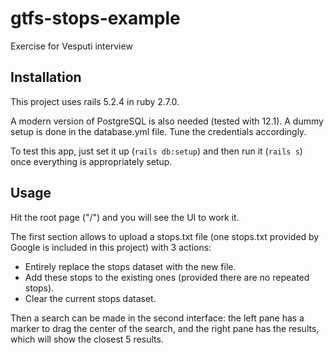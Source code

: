# gtfs-stops-example
Exercise for Vesputi interview

Installation
------------

This project uses rails 5.2.4 in ruby 2.7.0.

A modern version of PostgreSQL is also needed (tested with 12.1). A dummy setup is done in the database.yml file. Tune the credentials accordingly.

To test this app, just set it up (`rails db:setup`) and then run it (`rails s`) once everything is appropriately setup.

Usage
-----

Hit the root page ("/") and you will see the UI to work it.

The first section allows to upload a stops.txt file (one stops.txt provided by Google is included in this project) with 3 actions:

* Entirely replace the stops dataset with the new file.
* Add these stops to the existing ones (provided there are no repeated stops).
* Clear the current stops dataset.

Then a search can be made in the second interface: the left pane has a marker to drag the center of the search, and the right pane has the results,
which will show the closest 5 results.